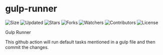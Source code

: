 # gulp-runner

![Size](https://img.shields.io/github/repo-size/2kabhishek/gulp-runner?style=plastic&color=0f0&label=Size)
![Updated](https://img.shields.io/github/last-commit/2kabhishek/gulp-runner?style=plastic&color=f00&label=Updated)
![Stars](https://img.shields.io/github/stars/2kabhishek/gulp-runner?style=plastic&color=ffc801&label=Stars)
![Forks](https://img.shields.io/github/forks/2kabhishek/gulp-runner?style=plastic&color=003cff&label=Forks)
![Watchers](https://img.shields.io/github/watchers/2kabhishek/gulp-runner?style=plastic&color=ff5500&label=Watchers)
![Contributors](https://img.shields.io/github/contributors/2kabhishek/gulp-runner?style=plastic&color=f0f&label=Contributors)
![License](https://img.shields.io/github/license/2kabhishek/gulp-runner?style=plastic&color=555&label=License)

Gulp Runner

This github action will run default tasks mentioned in a gulp file and then commit the changes.
